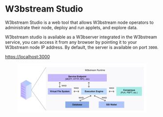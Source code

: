 # W3bstream Studio



W3bstream Studio is a web tool that allows W3bstream node operators to administrate their node, deploy and run applets, and explore data.

W3bstream studio is available as a W3bserver integrated in the W3bstream service, you can access it from any browser by pointing it to your W3bstream node IP address. By default, the server is available on port `3000`.

[https://localhost:3000](https://app.gitbook.com/o/-MQ9LhchTp7\_QJr-AYG0/s/f2s3zCHPO4kfjqwDZ9Gw/)

<figure><img src="../../.gitbook/assets/image (1).png" alt=""><figcaption></figcaption></figure>
